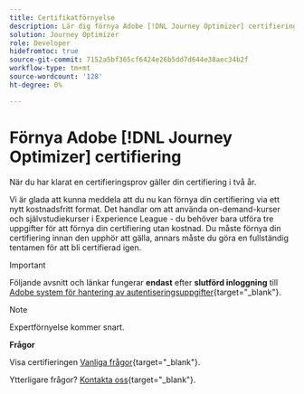 ```yaml
---
title: Certifikatförnyelse
description: Lär dig förnya Adobe [!DNL Journey Optimizer] certifiering innan den upphör att gälla.
solution: Journey Optimizer
role: Developer
hidefromtoc: true
source-git-commit: 7152a5bf365cf6424e26b5dd7d644e38aec34b2f
workflow-type: tm+mt
source-wordcount: '128'
ht-degree: 0%

---
```


# Förnya Adobe [!DNL Journey Optimizer] certifiering

När du har klarat en certifieringsprov gäller din certifiering i två år.

Vi är glada att kunna meddela att du nu kan förnya din certifiering via ett nytt kostnadsfritt format. Det handlar om att använda on-demand-kurser och självstudiekurser i Experience League - du behöver bara utföra tre uppgifter för att förnya din certifiering utan kostnad. Du måste förnya din certifiering innan den upphör att gälla, annars måste du göra en fullständig tentamen för att bli certifierad igen.

>[!IMPORTANT]
>
>Följande avsnitt och länkar fungerar **endast** efter **slutförd inloggning** till [Adobe system för hantering av autentiseringsuppgifter](http://www.certmetrics.com/adobe){target="_blank"}.

>[!NOTE]
>Expertförnyelse kommer snart.

**Frågor**

Visa certifieringen [Vanliga frågor](https://experienceleague.adobe.com/docs/certification/certification/faq.html?lang=en){target="_blank"}.

Ytterligare frågor? [Kontakta oss](mailto:certif@adobe.com){target="_blank"}.
